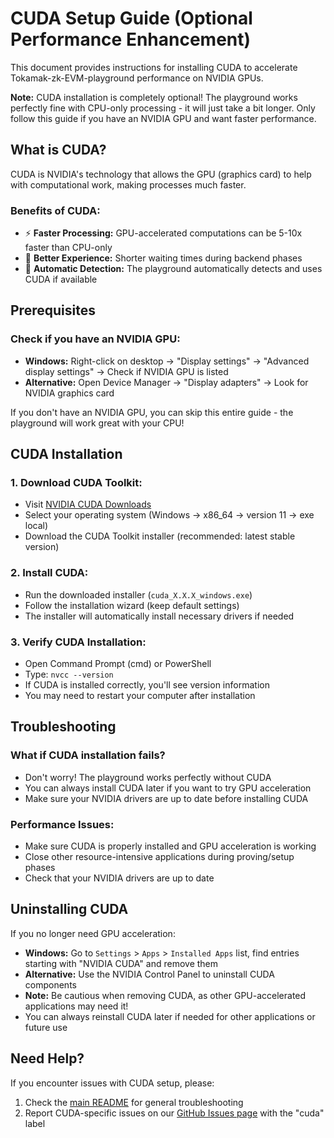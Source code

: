 # CUDA Setup Guide (Optional Performance Enhancement)

This document provides instructions for installing CUDA to accelerate Tokamak-zk-EVM-playground performance on NVIDIA GPUs.

**Note:** CUDA installation is completely optional! The playground works perfectly fine with CPU-only processing - it will just take a bit longer. Only follow this guide if you have an NVIDIA GPU and want faster performance.

## What is CUDA?

CUDA is NVIDIA's technology that allows the GPU (graphics card) to help with computational work, making processes much faster.

### Benefits of CUDA:

- ⚡ **Faster Processing:** GPU-accelerated computations can be 5-10x faster than CPU-only
- 🚀 **Better Experience:** Shorter waiting times during backend phases
- 🔧 **Automatic Detection:** The playground automatically detects and uses CUDA if available

## Prerequisites

### Check if you have an NVIDIA GPU:

- **Windows:** Right-click on desktop → "Display settings" → "Advanced display settings" → Check if NVIDIA GPU is listed
- **Alternative:** Open Device Manager → "Display adapters" → Look for NVIDIA graphics card

If you don't have an NVIDIA GPU, you can skip this entire guide - the playground will work great with your CPU!

## CUDA Installation

### 1. Download CUDA Toolkit:

- Visit [NVIDIA CUDA Downloads](https://developer.nvidia.com/cuda-downloads)
- Select your operating system (Windows -> x86_64 -> version 11 -> exe local)
- Download the CUDA Toolkit installer (recommended: latest stable version)

### 2. Install CUDA:

- Run the downloaded installer (`cuda_X.X.X_windows.exe`)
- Follow the installation wizard (keep default settings)
- The installer will automatically install necessary drivers if needed

### 3. Verify CUDA Installation:

- Open Command Prompt (cmd) or PowerShell
- Type: `nvcc --version`
- If CUDA is installed correctly, you'll see version information
- You may need to restart your computer after installation

## Troubleshooting

### What if CUDA installation fails?

- Don't worry! The playground works perfectly without CUDA
- You can always install CUDA later if you want to try GPU acceleration
- Make sure your NVIDIA drivers are up to date before installing CUDA

### Performance Issues:

- Make sure CUDA is properly installed and GPU acceleration is working
- Close other resource-intensive applications during proving/setup phases
- Check that your NVIDIA drivers are up to date

## Uninstalling CUDA

If you no longer need GPU acceleration:

- **Windows:** Go to `Settings` > `Apps` > `Installed Apps` list, find entries starting with "NVIDIA CUDA" and remove them
- **Alternative:** Use the NVIDIA Control Panel to uninstall CUDA components
- **Note:** Be cautious when removing CUDA, as other GPU-accelerated applications may need it!
- You can always reinstall CUDA later if needed for other applications or future use

## Need Help?

If you encounter issues with CUDA setup, please:

1. Check the [main README](./README.md) for general troubleshooting
2. Report CUDA-specific issues on our [GitHub Issues page](https://github.com/tokamak-network/Tokamak-zk-EVM-playgrounds/issues) with the "cuda" label
